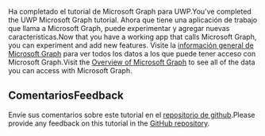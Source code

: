 <!-- markdownlint-disable MD002 MD041 -->

<span data-ttu-id="2ebe7-101">Ha completado el tutorial de Microsoft Graph para UWP.</span><span class="sxs-lookup"><span data-stu-id="2ebe7-101">You've completed the UWP Microsoft Graph tutorial.</span></span> <span data-ttu-id="2ebe7-102">Ahora que tiene una aplicación de trabajo que llama a Microsoft Graph, puede experimentar y agregar nuevas características.</span><span class="sxs-lookup"><span data-stu-id="2ebe7-102">Now that you have a working app that calls Microsoft Graph, you can experiment and add new features.</span></span> <span data-ttu-id="2ebe7-103">Visite la [información general de Microsoft Graph](/graph/overview) para ver todos los datos a los que puede tener acceso con Microsoft Graph.</span><span class="sxs-lookup"><span data-stu-id="2ebe7-103">Visit the [Overview of Microsoft Graph](/graph/overview) to see all of the data you can access with Microsoft Graph.</span></span>

## <a name="feedback"></a><span data-ttu-id="2ebe7-104">Comentarios</span><span class="sxs-lookup"><span data-stu-id="2ebe7-104">Feedback</span></span>

<span data-ttu-id="2ebe7-105">Envíe sus comentarios sobre este tutorial en el [repositorio de github](https://github.com/microsoftgraph/msgraph-training-uwp).</span><span class="sxs-lookup"><span data-stu-id="2ebe7-105">Please provide any feedback on this tutorial in the [GitHub repository](https://github.com/microsoftgraph/msgraph-training-uwp).</span></span>
